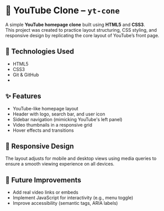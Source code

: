 # 🎥 YouTube Clone – `yt-cone`

A simple **YouTube homepage clone** built using **HTML5** and **CSS3**.  
This project was created to practice layout structuring, CSS styling, and responsive design by replicating the core layout of YouTube’s front page.

## 🧰 Technologies Used

- HTML5  
- CSS3  
- Git & GitHub
- 
## ✨ Features

- YouTube-like homepage layout
- Header with logo, search bar, and user icon
- Sidebar navigation (mimicking YouTube's left panel)
- Video thumbnails in a responsive grid
- Hover effects and transitions

## 📱 Responsive Design

The layout adjusts for mobile and desktop views using media queries to ensure a smooth viewing experience on all devices.

## 🚧 Future Improvements
- Add real video links or embeds
- Implement JavaScript for interactivity (e.g., menu toggle)
- Improve accessibility (semantic tags, ARIA labels)

